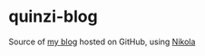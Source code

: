 quinzi-blog
===========

Source of [my blog](http://blog.quinzi.com.ar/) hosted on GitHub, using [Nikola](http://getnikola.com)

